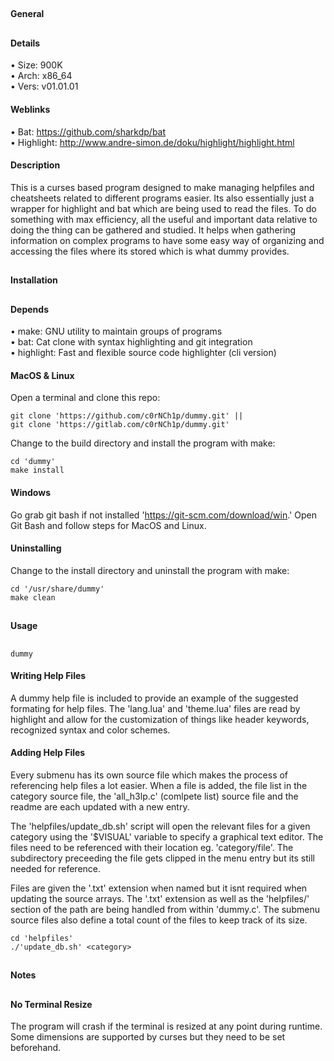 ##
#### General
##
#### Details
• Size: 900K  
• Arch: x86_64  
• Vers: v01.01.01
#### Weblinks
• Bat: https://github.com/sharkdp/bat  
• Highlight: http://www.andre-simon.de/doku/highlight/highlight.html
#### Description
This is a curses based program designed to make managing helpfiles and cheatsheets related
to different programs easier. Its also essentially just a wrapper for highlight and bat
which are being used to read the files. To do something with max efficiency, all the
useful and important data relative to doing the thing can be gathered and studied. It
helps when gathering information on complex programs to have some easy way of organizing
and accessing the files where its stored which is what dummy provides.
##
#### Installation
##
#### Depends
• make: GNU utility to maintain groups of programs  
• bat: Cat clone with syntax highlighting and git integration  
• highlight: Fast and flexible source code highlighter (cli version)  
#### MacOS & Linux
Open a terminal and clone this repo:
```shell
git clone 'https://github.com/c0rNCh1p/dummy.git' ||
git clone 'https://gitlab.com/c0rNCh1p/dummy.git'
```
Change to the build directory and install the program with make:
```shell
cd 'dummy'
make install
```
#### Windows
Go grab git bash if not installed 'https://git-scm.com/download/win.'
Open Git Bash and follow steps for MacOS and Linux.
#### Uninstalling
Change to the install directory and uninstall the program with make:
```shell
cd '/usr/share/dummy'
make clean
```
##
#### Usage
##
```shell
dummy
```
#### Writing Help Files
A dummy help file is included to provide an example of the suggested formating for help
files. The 'lang.lua' and 'theme.lua' files are read by highlight and allow for the
customization of things like header keywords, recognized syntax and color schemes.
#### Adding Help Files
Every submenu has its own source file which makes the process of referencing help files a
lot easier. When a file is added, the file list in the category source file, the
'all_h3lp.c' (comlpete list) source file and the readme are each updated with a new entry.

The 'helpfiles/update_db.sh' script will open the relevant files for a given category
using the '$VISUAL' variable to specify a graphical text editor. The files need to be
referenced with their location eg. 'category/file'. The subdirectory preceeding the file
gets clipped in the menu entry but its still needed for reference.

Files are given the '.txt' extension when named but it isnt required when updating the
source arrays. The '.txt' extension as well as the 'helpfiles/' section of the path are
being handled from within 'dummy.c'. The submenu source files also define a total count of
the files to keep track of its size.
```shell
cd 'helpfiles'
./'update_db.sh' <category>
```
##
#### Notes
##
#### No Terminal Resize
The program will crash if the terminal is resized at any point during runtime. Some
dimensions are supported by curses but they need to be set beforehand.
##
